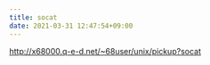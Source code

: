 ```yaml
---
title: socat
date: 2021-03-31 12:47:54+09:00
---
```


http://x68000.q-e-d.net/~68user/unix/pickup?socat
